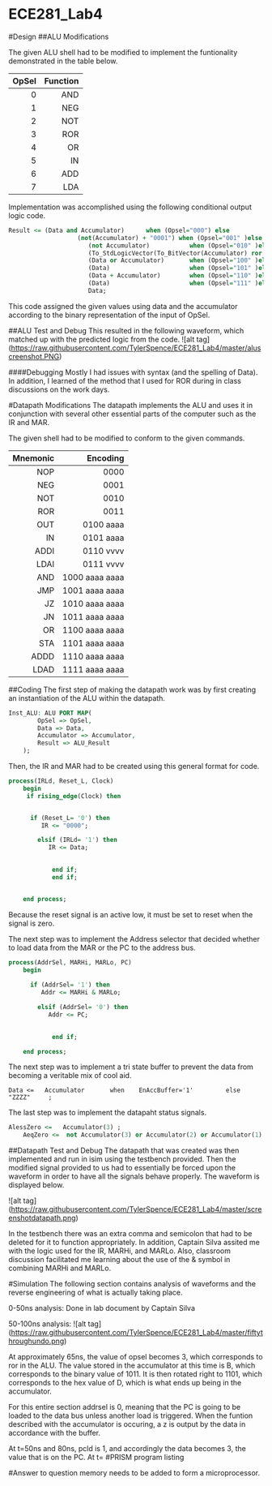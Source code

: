 ECE281_Lab4
===========

#Design
##ALU Modifications

The given ALU shell had to be modified to implement the funtionality demonstrated in the table below.

|  OpSel |  Function  |
|--:|--: |
|  0 |  AND  | 
|  1 |  NEG  | 
|  2 |  NOT  | 
|  3 |  ROR | 
|  4 |  OR  |  
|  5 |  IN  |  
|  6 |  ADD  |  
|  7 |  LDA  |

Implementation was accomplished using the following conditional output logic code.
```vhdl
Result <= (Data and Accumulator)      when (Opsel="000") else
		           (not(Accumulator) + "0001") when (Opsel="001" )else
					  (not Accumulator)           when (Opsel="010" )else
					  (To_StdLogicVector(To_BitVector(Accumulator) ror 1))  when (Opsel="011" )else
					  (Data or Accumulator)       when (Opsel="100" )else
					  (Data)                      when (Opsel="101" )else
					  (Data + Accumulator)        when (Opsel="110" )else
					  (Data)                      when (Opsel="111" )else
					  Data;
```
This code assigned the given values using data and the accumulator according to the binary representation of the input of OpSel. 

##ALU Test and Debug
This resulted in the following waveform, which matched up with the predicted logic from the code.
![alt tag] (https://raw.githubusercontent.com/TylerSpence/ECE281_Lab4/master/aluscreenshot.PNG)


####Debugging
Mostly I had issues with syntax (and the spelling of Data). In addition, I learned of the method that I used for ROR during in class discussions on the work days. 

#Datapath Modifications
The datapath implements the ALU and uses it in conjunction with several other essential parts of the computer such as the IR and MAR.

The given shell had to be modified to conform to the given commands.

|  Mnemonic |  Encoding  |
|--:|--: |
|  NOP |  0000 | 
|  NEG |  0001 | 
|  NOT |  0010 | 
|  ROR |  0011 | 
|  OUT |  0100 aaaa  |  
|  IN |  0101 aaaa  |  
|  ADDI |  0110 vvvv  |  
|  LDAI |  0111 vvvv  |
|  AND |  1000 aaaa aaaa | 
|  JMP |  1001  aaaa aaaa| 
|  JZ |  1010 aaaa aaaa | 
|  JN |  1011 aaaa aaaa| 
|  OR |  1100  aaaa aaaa|  
|  STA |  1101 aaaa aaaa |  
|  ADDD |  1110 aaaa aaaa |  
|  LDAD |  1111 aaaa aaaa  |

##Coding
The first step of making the datapath work was by first creating an instantiation of the ALU within the datapath.
```vhdl
Inst_ALU: ALU PORT MAP(
		OpSel => OpSel,
		Data => Data,
		Accumulator => Accumulator,
		Result => ALU_Result
	);
```
Then, the IR and MAR had to be created using this general format for code.
```vhdl
process(IRLd, Reset_L, Clock)
  	begin
     if rising_edge(Clock) then


	  if (Reset_L= '0') then
	     IR <= "0000";

		elsif (IRLd= '1') then 
		   IR <= Data;
     

			end if;
			end if;


  	end process;   
```

Because the reset signal is an active low, it must be set to reset when the signal is zero.

The next step was to implement the Address selector that decided whether to load data from the MAR or the PC to the address bus.

```vhdl
process(AddrSel, MARHi, MARLo, PC)
  	begin
       
	  if (AddrSel= '1') then
	     Addr <= MARHi & MARLo;

		elsif (AddrSel= '0') then 
		   Addr <= PC;
     

			end if;

  	end process; 
```

The next step was to implement a tri state buffer to prevent the data from becoming a veritable mix of cool aid.

```vhld
Data <=   Accumulator       when    EnAccBuffer='1'         else    "ZZZZ"     ;
```

The last step was to implement the datapaht status signals.
```vhdl
AlessZero <=   Accumulator(3) ;			
  	AeqZero <=  not Accumulator(3) or Accumulator(2) or Accumulator(1) or Accumulator(0); 
```

##Datapath Test and Debug
The datapath that was created was then implemented and run in isim using the testbench provided. Then the modified signal provided to us had to essentially be forced upon the waveform in order to have all the signals behave properly. The waveform is displayed below. 

![alt tag] (https://raw.githubusercontent.com/TylerSpence/ECE281_Lab4/master/screenshotdatapath.png)

In the testbench there was an extra comma and semicolon that had to be deleted for it to function appropriately. In addition, Captain Silva assited me with the logic used for the IR, MARHi, and MARLo. Also, classroom discussion facilitated me learning about the use of the & symbol in combining MARHi and MARLo. 


#Simulation
The following section contains analysis of waveforms and the reverse engineering of what is actually taking place. 

0-50ns analysis: Done in lab document by Captain Silva

50-100ns analysis:
![alt tag] (https://raw.githubusercontent.com/TylerSpence/ECE281_Lab4/master/fiftythroughundo.png)

At approximately 65ns, the value of opsel becomes 3, which corresponds to ror in the ALU. The value stored in the accumulator at this time is B, which corresponds to the binary value of 1011. It is then rotated right to 1101, which corresponds to the hex value of D, which is what ends up being in the accumulator. 

For this entire section addrsel is 0, meaning that the PC is going to be loaded to the data bus unless another load is triggered. When the funtion described with the accumulator is occuring, a z is output by the data in accordance with the buffer. 

At t=50ns and 80ns, pcld is 1, and accordingly the data becomes 3, the value that is on the PC. At t=
#PRISM program listing


#Answer to question
memory needs to be added to form a microprocessor. 
